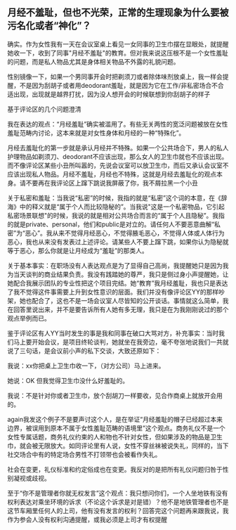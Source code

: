 ## 月经不羞耻，但也不光荣，正常的生理现象为什么要被污名化或者“神化”？

确实。作为女性我有一天在会议室桌上看见一女同事的卫生巾摆在显眼处，就提醒她收一下，收到了同事"月经不羞耻"的教育。但对我来说这压根不是一个女性羞耻的问题，而是私人物品尤其是身体相关物品不外露的礼貌问题。

性别镜像一下，如果一个男同事开会时把剃须刀或者除体味剂放桌上，我一样会提醒，不是因为刮胡子或者用deodorant羞耻，就是因为它在工作/非私密场合不合适出现，出现就是越界打扰，因为没人想开会的时候联想到你刮胡子的样子

基于评论区的几个问题澄清

我在表达的观点：“月经羞耻”确实被滥用了。有些无关两性的宽泛问题被放在女性羞耻范畴内讨论，这本来就是对女性身体和月经的一种“特殊化”。

月经去羞耻化的第一步就是承认月经并不特殊。如果一个公共场合下，男人的私人护理物品如剃须刀、deodorant不应该出现，那么女人的卫生巾就也不应该出现。而不像评论区某些小丑所叫嚣的，先说会议室可以放卫生巾，而后又承认会议室不应该出现私人物品。月经不羞耻，月经也不特殊，这就是月经去羞耻化的观点本身。请不要再在我评论区上蹿下跳说我屏蔽了你，我不屑拉黑一个小丑

关于私密和羞耻：当我说“私密”的时候，我指的就是“私密”这个词的本意，在《辞海》中的释义就是“属于个人而比较隐秘的”。当我说"这是一个私密物品，它引起私密场景联想"的时候，我说的就是相对公共场合而言的“属于个人且隐秘”。我指的就是private、personal，他们和public是对立的。请任何人不要恶意曲解“私密”为“恶心”。我从来不觉得月经恶心，不觉得腋毛恶心，不觉得人体或人体行为恶心，我也从来没有发表过上述评论。请某些人不要上蹿下跳，如果你认为隐秘就等于恶心，那么你就是让月经成为“羞耻”的那类人。

关于基本事实：在职场没有人表达观点是为了显得自己高尚，我提醒她只是因为我为当天谈判的商业结果负责。我没有践踏她的尊严，我只是侧过身小声提醒她，让她配合我展示团队的专业性把这个项目完结。她“教育”我月经羞耻，我也只是表达了我不觉得这件事需要上升到女性意识的层面。我们并没有像评论区YY的那样吵架，她也配合了，这也不是一场会议室人尽皆知的公开谈话。事情就这么简单，我在回答里说出来，并不是要告诉所有人她有多无理，我只是在为我刚刚说过的那个观点举例而已。

鉴于评论区有人YY当时发生的事是我和同事在破口大骂对方，补充事实：当时我们马上要开始会议，是项目终轮谈判，她就坐在我旁边，毫不夸张地说我们一共就说了三句话，是会议前小声的私下交谈，大致还原如下：

我说：xx你把桌上卫生巾收一下，（对方公司）马上进来。

她说：OK 但我觉得卫生巾没什么好羞耻的。

我说：不是针对你或者卫生巾，放个刮胡刀一样要收，见合作商桌上就放开会用的。

again我发这个例子不是要声讨这个人，是在举证“月经羞耻的帽子已经超过本来边界，被误用到原本不属于女性羞耻范畴的语境里”这个观点。商务礼仪不是一个女性专属话题，商务礼仪约束的人和物也不针对女性，但如果涉及的物品是卫生巾，就会被无限放大。如同评论里有人说，女性不穿丝袜被说失礼，同样的，当下社交场合中有的特定场合男性不打领带也会被看作失礼。

社会在变更，礼仪标准和约定俗成也在变更。我反对的是把所有礼仪问题归咎于性别凝视或歧视。

至于“你不是管理者你就无权发言”这个观点：我只想问你们，一个人坐地铁有没有权利表达对乘坐环境的诉求（不论这个诉求是对是错）？他不是地铁管理者也不是这节车厢里任何人的上司，他有没有发言的权利？回答完这个问题再来跟我说，我作为参会人没有权利沟通提醒，或我必须是上司才有权提醒